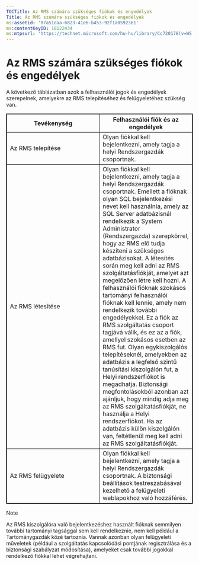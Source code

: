 ```yaml
---
TOCTitle: Az RMS számára szükséges fiókok és engedélyek
Title: Az RMS számára szükséges fiókok és engedélyek
ms:assetid: '07a51daa-6823-41e6-b453-92f1a0592361'
ms:contentKeyID: 18122434
ms:mtpsurl: 'https://technet.microsoft.com/hu-hu/library/Cc720178(v=WS.10)'
---
```


Az RMS számára szükséges fiókok és engedélyek
=============================================

A következő táblázatban azok a felhasználói jogok és engedélyek szerepelnek, amelyekre az RMS telepítéséhez és felügyeletéhez szükség van.


<p> </p> 
<table style="border:1px solid black;">
<colgroup>
<col width="50%" />
<col width="50%" />
</colgroup>
<thead>
<tr class="header">
<th style="border:1px solid black;" >Tevékenység</th>
<th style="border:1px solid black;" >Felhasználói fiók és az engedélyek</th>
</tr>
</thead>
<tbody>
<tr class="odd">
<td style="border:1px solid black;">Az RMS telepítése</td>
<td style="border:1px solid black;">Olyan fiókkal kell bejelentkezni, amely tagja a helyi Rendszergazdák csoportnak.</td>
</tr>
<tr class="even">
<td style="border:1px solid black;">Az RMS létesítése</td>
<td style="border:1px solid black;">Olyan fiókkal kell bejelentkezni, amely tagja a helyi Rendszergazdák csoportnak. Emellett a fióknak olyan SQL bejelentkezési nevet kell használnia, amely az SQL Server adatbázisnál rendelkezik a System Administrator (Rendszergazda) szerepkörrel, hogy az RMS elő tudja készíteni a szükséges adatbázisokat.
A létesítés során meg kell adni az RMS szolgáltatásfiókját, amelyet azt megelőzően létre kell hozni. A felhasználói fióknak szokásos tartományi felhasználói fióknak kell lennie, amely nem rendelkezik további engedélyekkel. Ez a fiók az RMS szolgáltatás csoport tagjává válik, és ez az a fiók, amellyel szokásos esetben az RMS fut.
Olyan egykiszolgálós telepítéseknél, amelyekben az adatbázis a legfelső szintű tanúsítási kiszolgálón fut, a Helyi rendszerfiókot is megadhatja. Biztonsági megfontolásokból azonban azt ajánljuk, hogy mindig adja meg az RMS szolgáltatásfiókját, ne használja a Helyi rendszerfiókot. Ha az adatbázis külön kiszolgálón van, feltétlenül meg kell adni az RMS szolgáltatásfiókját.</td>
</tr>
<tr class="odd">
<td style="border:1px solid black;">Az RMS felügyelete</td>
<td style="border:1px solid black;">Olyan fiókkal kell bejelentkezni, amely tagja a helyi Rendszergazdák csoportnak. A biztonsági beállítások testreszabásával kezelhető a felügyeleti weblapokhoz való hozzáférés.</td>
</tr>
</tbody>
</table>
  
> [!NOTE]
> Az RMS kiszolgálóra való bejelentkezéshez használt fióknak semmilyen további tartományi tagsággal sem kell rendelkeznie, nem kell például a Tartománygazdák közé tartoznia. Vannak azonban olyan felügyeleti műveletek (például a szolgáltatás kapcsolódási pontjának regisztrálása és a biztonsági szabályzat módosítása), amelyeket csak további jogokkal rendelkező fiókkal lehet végrehajtani.
